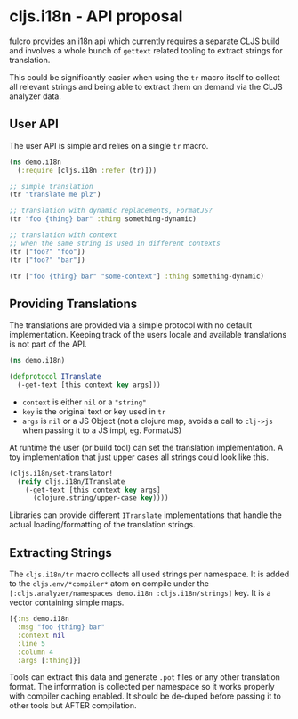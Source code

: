 # cljs.i18n - API proposal

fulcro provides an i18n api which currently requires a separate CLJS build and involves a whole bunch of `gettext` related tooling to extract strings for translation.

This could be significantly easier when using the `tr` macro itself to collect all relevant strings and being able to extract them on demand via the CLJS analyzer data.

## User API

The user API is simple and relies on a single `tr` macro.

```clojure
(ns demo.i18n
  (:require [cljs.i18n :refer (tr)]))

;; simple translation
(tr "translate me plz")

;; translation with dynamic replacements, FormatJS?
(tr "foo {thing} bar" :thing something-dynamic)

;; translation with context
;; when the same string is used in different contexts
(tr ["foo?" "foo"])
(tr ["foo?" "bar"])

(tr ["foo {thing} bar" "some-context"] :thing something-dynamic)
```

## Providing Translations

The translations are provided via a simple protocol with no default implementation. Keeping track of the users locale and available translations is not part of the API.

```clojure
(ns demo.i18n)

(defprotocol ITranslate
  (-get-text [this context key args]))
```

- `context` is either `nil` or a `"string"`
- `key` is the original text or key used in `tr`
- `args` is `nil` or a JS Object (not a clojure map, avoids a call to `clj->js` when passing it to a JS impl, eg. FormatJS)


At runtime the user (or build tool) can set the translation implementation. A toy implementation that just upper cases all strings could look like this.

```clojure
(cljs.i18n/set-translator!
  (reify cljs.i18n/ITranslate
    (-get-text [this context key args]
      (clojure.string/upper-case key))))
```

Libraries can provide different `ITranslate` implementations that handle the actual loading/formatting of the translation strings.

## Extracting Strings

The `cljs.i18n/tr` macro collects all used strings per namespace. It is added to the `cljs.env/*compiler*` atom on compile under the `[:cljs.analyzer/namespaces demo.i18n :cljs.i18n/strings]` key. It is a vector containing simple maps.

```clojure
[{:ns demo.i18n
  :msg "foo {thing} bar"
  :context nil
  :line 5
  :column 4
  :args [:thing]}]
```

Tools can extract this data and generate `.pot` files or any other translation format. The information is collected per namespace so it works properly with compiler caching enabled. It should be de-duped before passing it to other tools but AFTER compilation.
